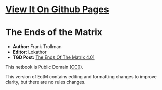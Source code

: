 
# [View It On Github Pages](https://thegamingden.github.io/the-ends-of-the-matrix/)

# The Ends of the Matrix

* **Author:** Frank Trollman
* **Editor:** Lokathor
* **TGD Post:** [The Ends Of The Matrix 4.01](http://tgdmb.com/viewtopic.php?t=48836)

This netbook is Public Domain \([CC0](LICENSE.txt)\).

This version of EotM contains editing and formatting changes to improve clarity,
but there are no rules changes.

